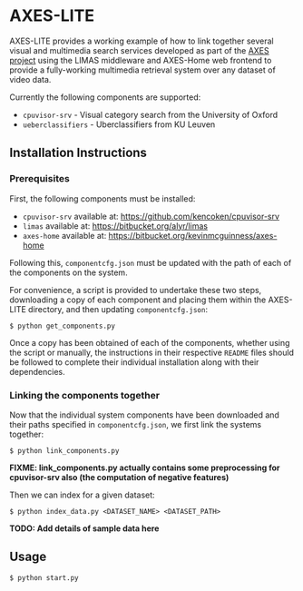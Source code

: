 AXES-LITE
=========

AXES-LITE provides a working example of how to link together several
visual and multimedia search services developed as part of the
[AXES project](http://www.axes-project.eu) using the LIMAS middleware
and AXES-Home web frontend to provide a fully-working multimedia
retrieval system over any dataset of video data.

Currently the following components are supported:

 - `cpuvisor-srv` - Visual category search from the University of Oxford
 - `ueberclassifiers` - Uberclassifiers from KU Leuven

Installation Instructions
-------------------------

### Prerequisites

First, the following components must be installed:

 - `cpuvisor-srv` available at: https://github.com/kencoken/cpuvisor-srv
 - `limas` available at: https://bitbucket.org/alyr/limas
 - `axes-home` available at: https://bitbucket.org/kevinmcguinness/axes-home

Following this, `componentcfg.json` must be updated with the path of each
of the components on the system.

For convenience, a script is provided to undertake these two steps,
downloading a copy of each component and placing them within the
AXES-LITE directory, and then updating `componentcfg.json`:

    $ python get_components.py

Once a copy has been obtained of each of the components, whether using
the script or manually, the instructions in their respective `README` files
should be followed to complete their individual installation along with their
dependencies.

### Linking the components together

Now that the individual system components have been downloaded and their paths
specified in `componentcfg.json`, we first link the systems together:

    $ python link_components.py

**FIXME: link_components.py actually contains some preprocessing for cpuvisor-srv also (the computation of negative features)**

Then we can index for a given dataset:

    $ python index_data.py <DATASET_NAME> <DATASET_PATH>

**TODO: Add details of sample data here**

Usage
-----

    $ python start.py
